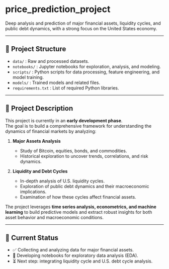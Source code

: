 # price_prediction_project

Deep analysis and prediction of major financial assets, liquidity cycles, and public debt dynamics, with a strong focus on the United States economy.

---

## 📂 Project Structure

- `data/` : Raw and processed datasets.  
- `notebooks/` : Jupyter notebooks for exploration, analysis, and modeling.  
- `scripts/` : Python scripts for data processing, feature engineering, and model training.  
- `models/` : Trained models and related files.  
- `requirements.txt` : List of required Python libraries.  

---

## 📖 Project Description

This project is currently in an **early development phase**.  
The goal is to build a comprehensive framework for understanding the dynamics of financial markets by analyzing:  

1. **Major Assets Analysis**  
   - Study of Bitcoin, equities, bonds, and commodities.  
   - Historical exploration to uncover trends, correlations, and risk dynamics.  

2. **Liquidity and Debt Cycles**  
   - In-depth analysis of U.S. liquidity cycles.  
   - Exploration of public debt dynamics and their macroeconomic implications.  
   - Examination of how these cycles affect financial assets.  

The project leverages **time series analysis, econometrics, and machine learning** to build predictive models and extract robust insights for both asset behavior and macroeconomic conditions.  

---

## 🚧 Current Status

- ✅ Collecting and analyzing data for major financial assets.  
- 🔄 Developing notebooks for exploratory data analysis (EDA).  
- ⏳ Next step: integrating liquidity cycle and U.S. debt cycle analysis.  

